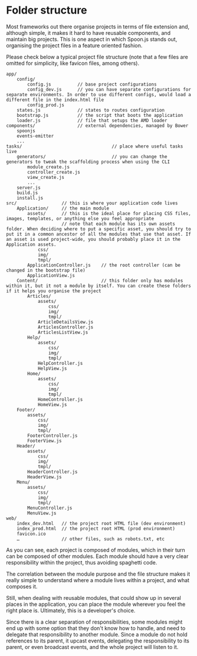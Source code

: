 # Folder structure


Most frameworks out there organise projects in terms of file extension and, although simple, it makes it hard to have reusable components, and maintain big projects. This is one aspect in which Spoon.js stands out, organising the project files in a feature oriented fashion.

Please check below a typical project file structure (note that a few files are omitted for simplicity, like favicon files, among others).

```
app/
    config/
        config.js          // base project configurations
        config_dev.js      // you can have separate configurations for separate environments. In order to use different configs, would load a different file in the index.html file
        config_prod.js
    states.js              // states to routes configuration
    bootstrap.js           // the script that boots the application
    loader.js              // file that setups the AMD loader
components/                // external dependencies, managed by Bower
    spoonjs
    events-emitter
    ...
tasks/                                  // place where useful tasks live
    generators/                         // you can change the generators to tweak the scaffolding process when using the CLI
        module_create.js
        controller_create.js
        view_create.js
        ...
    server.js
    build.js
    install.js
src/                 // this is where your application code lives
    Application/     // the main module
        assets/      // this is the ideal place for placing CSS files, images, templates, or anything else you feel appropriate
                     // note that each module has its own assets folder. When deciding where to put a specific asset, you should try to put it in a common ancestor of all the modules that use that asset. If an asset is used project-wide, you should probably place it in the Application assets.
            css/
            img/
            tmpl/
        ApplicationController.js    // the root controller (can be changed in the bootstrap file)
        ApplicationView.js
    Content/                        // this folder only has modules within it, but it not a module by itself. You can create these folders if it helps you organise the project
        Articles/
            assets/
                css/
                img/
                tmpl/
            ArticleDetailsView.js
            ArticlesController.js
            ArticlesListView.js
        Help/
            assets/
                css/
                img/
                tmpl/
            HelpController.js
            HelpView.js
        Home/
            assets/
                css/
                img/
                tmpl/
            HomeController.js
            HomeView.js
    Footer/
        assets/
            css/
            img/
            tmpl/
        FooterController.js
        FooterView.js
    Header/
        assets/
            css/
            img/
            tmpl/
        HeaderController.js
        HeaderView.js
    Menu/
        assets/
            css/
            img/
            tmpl/
        MenuController.js
        MenuView.js
web/
    index_dev.html   // the project root HTML file (dev environment)
    index_prod.html  // the project root HTML (prod environment)
    favicon.ico
    …                // other files, such as robots.txt, etc
```


As you can see, each project is composed of modules, which in their turn can be composed of other modules. Each module should have a very clear responsibility within the project, thus avoiding spaghetti code.

The correlation between the module purpose and the file structure makes it really simple to understand where a module lives within a project, and what composes it.

Still, when dealing with reusable modules, that could show up in several places in the application, you can place the module wherever you feel the right place is. Ultimately, this is a developer's choice.

Since there is a clear separation of responsibilities, some modules might end up with some option that they don't know how to handle, and need to delegate that responsibility to another module. Since a module do not hold references to its parent, it upcast events, delegating the responsibility to its parent, or even broadcast events, and the whole project will listen to it.
